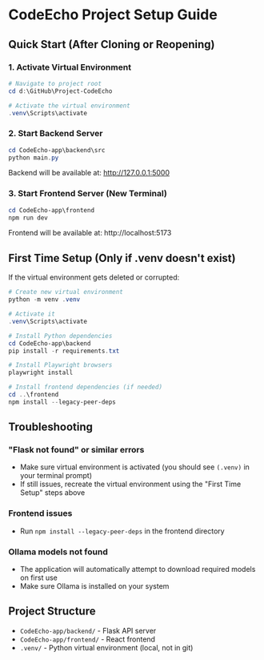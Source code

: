 # CodeEcho Project Setup Guide

## Quick Start (After Cloning or Reopening)

### 1. Activate Virtual Environment
```powershell
# Navigate to project root
cd d:\GitHub\Project-CodeEcho

# Activate the virtual environment
.venv\Scripts\activate
```

### 2. Start Backend Server
```powershell
cd CodeEcho-app\backend\src
python main.py
```
Backend will be available at: http://127.0.0.1:5000

### 3. Start Frontend Server (New Terminal)
```powershell
cd CodeEcho-app\frontend
npm run dev
```
Frontend will be available at: http://localhost:5173

## First Time Setup (Only if .venv doesn't exist)

If the virtual environment gets deleted or corrupted:

```powershell
# Create new virtual environment
python -m venv .venv

# Activate it
.venv\Scripts\activate

# Install Python dependencies
cd CodeEcho-app\backend
pip install -r requirements.txt

# Install Playwright browsers
playwright install

# Install frontend dependencies (if needed)
cd ..\frontend
npm install --legacy-peer-deps
```

## Troubleshooting

### "Flask not found" or similar errors
- Make sure virtual environment is activated (you should see `(.venv)` in your terminal prompt)
- If still issues, recreate the virtual environment using the "First Time Setup" steps above

### Frontend issues
- Run `npm install --legacy-peer-deps` in the frontend directory

### Ollama models not found
- The application will automatically attempt to download required models on first use
- Make sure Ollama is installed on your system

## Project Structure
- `CodeEcho-app/backend/` - Flask API server
- `CodeEcho-app/frontend/` - React frontend
- `.venv/` - Python virtual environment (local, not in git)
